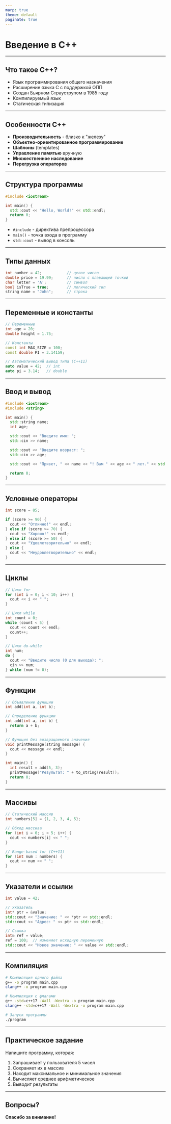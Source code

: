 ```yaml
---
marp: true
theme: default
paginate: true
---
```


# Введение в C++

---

## Что такое C++?

- Язык программирования общего назначения
- Расширение языка C с поддержкой ОПП
- Создан Бьярном Страуструпом в 1985 году
- Компилируемый язык
- Статическая типизация

---

## Особенности C++

- **Производительность** - близко к "железу"
- **Объектно-ориентированное программирование**
- **Шаблоны** (templates)
- **Управление памятью** вручную
- **Множественное наследование**
- **Перегрузка операторов**

---

## Структура программы

```cpp
#include <iostream>

int main() {
  std::cout << "Hello, World!" << std::endl;
  return 0;
}
```

- `#include` - директива препроцессора
- `main()` - точка входа в программу
- `std::cout` - вывод в консоль

---

## Типы данных

```cpp
int number = 42;           // целое число
double price = 19.99;      // число с плавающей точкой
char letter = 'A';         // символ
bool isTrue = true;        // логический тип
string name = "John";      // строка
```

---

## Переменные и константы

```cpp
// Переменные
int age = 20;
double height = 1.75;

// Константы
const int MAX_SIZE = 100;
const double PI = 3.14159;

// Автоматический вывод типа (C++11)
auto value = 42;  // int
auto pi = 3.14;   // double
```

---

## Ввод и вывод

```cpp
#include <iostream>
#include <string>

int main() {
  std::string name;
  int age;

  std::cout << "Введите имя: ";
  std::cin >> name;

  std::cout << "Введите возраст: ";
  std::cin >> age;

  std::cout << "Привет, " << name << "! Вам " << age << " лет." << std::endl;

  return 0;
}
```

---

## Условные операторы

```cpp
int score = 85;

if (score >= 90) {
  cout << "Отлично!" << endl;
} else if (score >= 70) {
  cout << "Хорошо!" << endl;
} else if (score >= 50) {
  cout << "Удовлетворительно" << endl;
} else {
  cout << "Неудовлетворительно" << endl;
}
```

---

## Циклы

```cpp
// Цикл for
for (int i = 0; i < 10; i++) {
  cout << i << " ";
}

// Цикл while
int count = 0;
while (count < 5) {
  cout << count << endl;
  count++;
}

// Цикл do-while
int num;
do {
  cout << "Введите число (0 для выхода): ";
  cin >> num;
} while (num != 0);
```

---

## Функции

```cpp
// Объявление функции
int add(int a, int b);

// Определение функции
int add(int a, int b) {
  return a + b;
}

// Функция без возвращаемого значения
void printMessage(string message) {
  cout << message << endl;
}

int main() {
  int result = add(5, 3);
  printMessage("Результат: " + to_string(result));
  return 0;
}
```

---

## Массивы

```cpp
// Статический массив
int numbers[5] = {1, 2, 3, 4, 5};

// Обход массива
for (int i = 0; i < 5; i++) {
  cout << numbers[i] << " ";
}

// Range-based for (C++11)
for (int num : numbers) {
  cout << num << " ";
}
```

---

## Указатели и ссылки

```cpp
int value = 42;

// Указатель
int* ptr = &value;
std::cout << "Значение: " << *ptr << std::endl;
std::cout << "Адрес: " << ptr << std::endl;

// Ссылка
int& ref = value;
ref = 100;  // изменяет исходную переменную
std::cout << "Новое значение: " << value << std::endl;
```

---

## Компиляция

```bash
# Компиляция одного файла
g++ -o program main.cpp
clang++ -o program main.cpp

# Компиляция с флагами
g++ -std=c++17 -Wall -Wextra -o program main.cpp
clang++ -std=c++17 -Wall -Wextra -o program main.cpp

# Запуск программы
./program
```

---

## Практическое задание

Напишите программу, которая:

1. Запрашивает у пользователя 5 чисел
2. Сохраняет их в массив
3. Находит максимальное и минимальное значения
4. Вычисляет среднее арифметическое
5. Выводит результаты

---

## Вопросы?

**Спасибо за внимание!**
